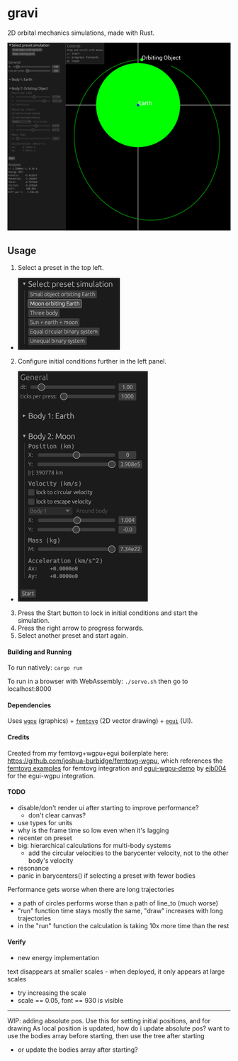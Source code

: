 # gravi

2D orbital mechanics simulations, made with Rust.

![demo](docs/image-2.png)

## Usage
1. Select a preset in the top left.
  - ![preset-options](docs/image.png)
2. Configure initial conditions further in the left panel.
  - ![more-configuration](docs/image-1.png)
3. Press the Start button to lock in initial conditions and start the simulation.
4. Press the right arrow to progress forwards.
5. Select another preset and start again.

#### Building and Running

To run natively: `cargo run`

To run in a browser with WebAssembly: `./serve.sh` then go to localhost:8000

#### Dependencies

Uses [`wgpu`](https://github.com/gfx-rs/wgpu) (graphics) + [`femtovg`](https://github.com/femtovg/femtovg) (2D vector drawing) + [`egui`](https://github.com/femtovg/femtovg) (UI).

#### Credits

Created from my femtovg+wgpu+egui boilerplate here: https://github.com/joshua-burbidge/femtovg-wgpu, which references the [femtovg examples](https://github.com/femtovg/femtovg/tree/master/examples) for femtovg integration and [egui-wgpu-demo](https://github.com/ejb004/egui-wgpu-demo) by [ejb004](https://github.com/ejb004) for the egui-wgpu integration.

#### TODO
- disable/don't render ui after starting to improve performance?
  - don't clear canvas?
- use types for units
- why is the frame time so low even when it's lagging
- recenter on preset
- big: hierarchical calculations for multi-body systems
  - add the circular velocities to the barycenter velocity, not to the other body's velocity 
- resonance
- panic in barycenters() if selecting a preset with fewer bodies

Performance gets worse when there are long trajectories
- a path of circles performs worse than a path of line_to (much worse)
- "run" function time stays mostly the same, "draw" increases with long trajectories
- in the "run" function the calculation is taking 10x more time than the rest

#### Verify
- new energy implementation

text disappears at smaller scales - when deployed, it only appears at large scales
- try increasing the scale
- scale == 0.05, font == 930 is visible


----------

WIP:
adding absolute pos. Use this for setting initial positions, and for drawing
As local position is updated, how do i update absolute pos?
want to use the bodies array before starting, then use the tree after starting
  - or update the bodies array after starting?
